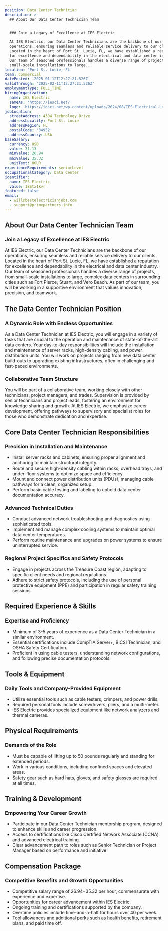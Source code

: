 ```yaml
---
position: Data Center Technician
description: >-
  ## About Our Data Center Technician Team


  ### Join a Legacy of Excellence at IES Electric

  At IES Electric, our Data Center Technicians are the backbone of our
  operations, ensuring seamless and reliable service delivery to our clients.
  Located in the heart of Port St. Lucie, FL, we have established a reputation
  for excellence and dependability in the electrical and data center industry.
  Our team of seasoned professionals handles a diverse range of projects, from
  small-scale installations to large...
location: 'Port St. Lucie, FL'
team: Commercial
datePosted: '2025-01-12T12:27:21.526Z'
validThrough: '2025-02-11T12:27:21.526Z'
employmentType: FULL_TIME
hiringOrganization:
  name: IES Electric
  sameAs: 'https://iesci.net/'
  logo: 'https://iesci.net/wp-content/uploads/2024/08/IES-Electrical-Logo-color.png'
jobLocation:
  streetAddress: 4304 Technology Drive
  addressLocality: Port St. Lucie
  addressRegion: FL
  postalCode: '34952'
  addressCountry: USA
baseSalary:
  currency: USD
  value: 31.13
  minValue: 26.94
  maxValue: 35.32
  unitText: HOUR
experienceRequirements: seniorLevel
occupationalCategory: Data Center
identifier:
  name: IES Electric
  value: IEStx1kvr
featured: false
email:
  - will@bestelectricianjobs.com
  - support@primepartners.info
---
```




## About Our Data Center Technician Team

### Join a Legacy of Excellence at IES Electric
At IES Electric, our Data Center Technicians are the backbone of our operations, ensuring seamless and reliable service delivery to our clients. Located in the heart of Port St. Lucie, FL, we have established a reputation for excellence and dependability in the electrical and data center industry. Our team of seasoned professionals handles a diverse range of projects, from small-scale installations to large, complex data centers in surrounding cities such as Fort Pierce, Stuart, and Vero Beach. As part of our team, you will be working in a supportive environment that values innovation, precision, and teamwork.

## The Data Center Technician Position

### A Dynamic Role with Endless Opportunities
As a Data Center Technician at IES Electric, you will engage in a variety of tasks that are crucial to the operation and maintenance of state-of-the-art data centers. Your day-to-day responsibilities will include the installation and maintenance of server racks, high-density cabling, and power distribution units. You will work on projects ranging from new data center build-outs to upgrading existing infrastructures, often in challenging and fast-paced environments.

### Collaborative Team Structure
You will be part of a collaborative team, working closely with other technicians, project managers, and trades. Supervision is provided by senior technicians and project leads, fostering an environment for knowledge sharing and growth. At IES Electric, we emphasize career development, offering pathways to supervisory and specialist roles for those who demonstrate dedication and expertise.

## Core Data Center Technician Responsibilities

### Precision in Installation and Maintenance
- Install server racks and cabinets, ensuring proper alignment and anchoring to maintain structural integrity.
- Route and secure high-density cabling within racks, overhead trays, and under-floor systems to optimize space and efficiency.
- Mount and connect power distribution units (PDUs), managing cable pathways for a clean, organized setup.
- Perform basic cable testing and labeling to uphold data center documentation accuracy.

### Advanced Technical Duties
- Conduct advanced network troubleshooting and diagnostics using sophisticated tools.
- Implement and manage complex cooling systems to maintain optimal data center temperatures.
- Perform routine maintenance and upgrades on power systems to ensure uninterrupted service.

### Regional Project Specifics and Safety Protocols
- Engage in projects across the Treasure Coast region, adapting to specific client needs and regional regulations.
- Adhere to strict safety protocols, including the use of personal protective equipment (PPE) and participation in regular safety training sessions.

## Required Experience & Skills

### Expertise and Proficiency
- Minimum of 3-5 years of experience as a Data Center Technician in a similar environment.
- Essential certifications include CompTIA Server+, BICSI Technician, and OSHA Safety Certification.
- Proficient in using cable testers, understanding network configurations, and following precise documentation protocols.

## Tools & Equipment

### Daily Tools and Company-Provided Equipment
- Utilize essential tools such as cable testers, crimpers, and power drills.
- Required personal tools include screwdrivers, pliers, and a multi-meter.
- IES Electric provides specialized equipment like network analyzers and thermal cameras.

## Physical Requirements

### Demands of the Role
- Must be capable of lifting up to 50 pounds regularly and standing for extended periods.
- Work in various conditions, including confined spaces and elevated areas.
- Safety gear such as hard hats, gloves, and safety glasses are required at all times.

## Training & Development

### Empowering Your Career Growth
- Participate in our Data Center Technician mentorship program, designed to enhance skills and career progression.
- Access to certifications like Cisco Certified Network Associate (CCNA) and advanced electrical training.
- Clear advancement path to roles such as Senior Technician or Project Manager based on performance and initiative.

## Compensation Package

### Competitive Benefits and Growth Opportunities
- Competitive salary range of $26.94-$35.32 per hour, commensurate with experience and expertise.
- Opportunities for career advancement within IES Electric.
- Ongoing training and certifications supported by the company.
- Overtime policies include time-and-a-half for hours over 40 per week.
- Tool allowances and additional perks such as health benefits, retirement plans, and paid time off.